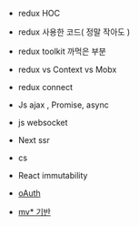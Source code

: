 * redux HOC
* redux 사용한 코드( 정말 작아도 )
* redux toolkit 까먹은 부분
* redux vs Context vs Mobx
* redux connect

* Js ajax , Promise, async
* js websocket
* Next ssr 
* cs
* React immutability
* [oAuth](https://tecoble.techcourse.co.kr/post/2021-07-10-understanding-oauth/)
* [mv* 기반](https://webclub.tistory.com/m/206)
